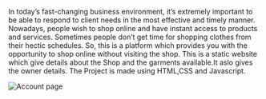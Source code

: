In today’s fast-changing business environment, it’s extremely important to be able to respond to client needs in the most effective and timely manner. Nowadays, people wish to shop online and have instant access to products and services. Sometimes people don’t get time for shopping clothes from their hectic schedules. So, this is a platform which provides you with the opportunity to shop online without visiting the shop. This is a static website which give details about the Shop and the garments available.It aslo gives the owner details.
The Project is made using HTML,CSS and Javascript.

![Account page](https://github.com/siddhi-ubale/online-shopping/assets/143924374/1e7204b1-6a75-4c64-b107-bfb429caef3d)
